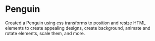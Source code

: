 # Penguin
Created a Penguin using css transforms to position and resize HTML elements to create appealing designs, create background, animate and rotate elements, scale them, and more.

